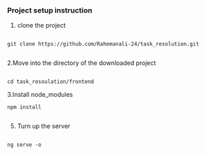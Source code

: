 ### Project setup instruction


1. clone the project 

```

git clone https://github.com/Rahemanali-24/task_resolution.git


```


2.Move into the directory of the downloaded project


```

cd task_resoulation/frontend

```


3.Install node_modules

```
npm install


```


5. Turn up the server 

```

ng serve -o

```